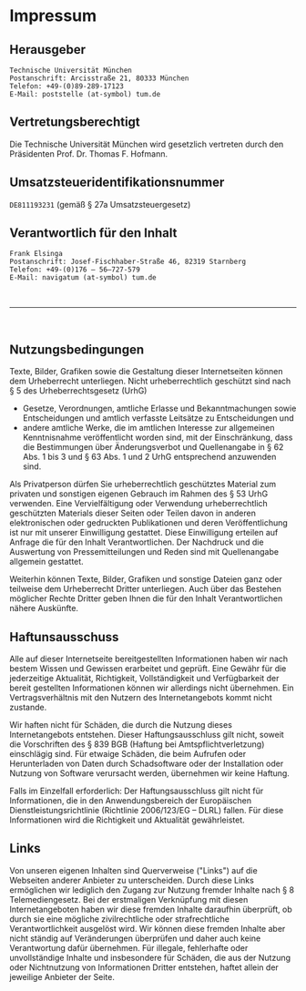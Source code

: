 # Impressum

## Herausgeber

```raw
Technische Universität München
Postanschrift: Arcisstraße 21, 80333 München
Telefon: +49-(0)89-289-17123
E-Mail: poststelle (at-symbol) tum.de
```

## Vertretungsberechtigt

Die Technische Universität München wird gesetzlich vertreten durch den Präsidenten Prof. Dr. Thomas F. Hofmann.

## Umsatzsteueridentifikationsnummer

`DE811193231` (gemäß § 27a Umsatzsteuergesetz)

## Verantwortlich für den Inhalt

```raw
Frank Elsinga
Postanschrift: Josef-Fischhaber-Straße 46, 82319 Starnberg
Telefon: +49-(0)176 – 56–727-579
E-Mail: navigatum (at-symbol) tum.de
```

<br>

---

<br>

## Nutzungsbedingungen

Texte, Bilder, Grafiken sowie die Gestaltung dieser Internetseiten können dem Urheberrecht unterliegen.
Nicht urheberrechtlich geschützt sind nach § 5 des Urheberrechtsgesetz (UrhG)

- Gesetze, Verordnungen, amtliche Erlasse und Bekanntmachungen sowie Entscheidungen und amtlich verfasste Leitsätze zu Entscheidungen und
- andere amtliche Werke, die im amtlichen Interesse zur allgemeinen Kenntnisnahme veröffentlicht worden sind, mit der Einschränkung, dass die Bestimmungen über Änderungsverbot und Quellenangabe in § 62 Abs. 1 bis 3 und § 63 Abs. 1 und 2 UrhG entsprechend anzuwenden sind.

Als Privatperson dürfen Sie urheberrechtlich geschütztes Material zum privaten und sonstigen eigenen Gebrauch im Rahmen des § 53 UrhG verwenden.
Eine Vervielfältigung oder Verwendung urheberrechtlich geschützten Materials dieser Seiten oder Teilen davon in anderen elektronischen oder gedruckten Publikationen und deren Veröffentlichung ist nur mit unserer Einwilligung gestattet.
Diese Einwilligung erteilen auf Anfrage die für den Inhalt Verantwortlichen.
Der Nachdruck und die Auswertung von Pressemitteilungen und Reden sind mit Quellenangabe allgemein gestattet.

Weiterhin können Texte, Bilder, Grafiken und sonstige Dateien ganz oder teilweise dem Urheberrecht Dritter unterliegen.
Auch über das Bestehen möglicher Rechte Dritter geben Ihnen die für den Inhalt Verantwortlichen nähere Auskünfte.

## Haftunsausschuss

Alle auf dieser Internetseite bereitgestellten Informationen haben wir nach bestem Wissen und Gewissen erarbeitet und geprüft.
Eine Gewähr für die jederzeitige Aktualität, Richtigkeit, Vollständigkeit und Verfügbarkeit der bereit gestellten Informationen können wir allerdings nicht übernehmen.
Ein Vertragsverhältnis mit den Nutzern des Internetangebots kommt nicht zustande.

Wir haften nicht für Schäden, die durch die Nutzung dieses Internetangebots entstehen.
Dieser Haftungsausschluss gilt nicht, soweit die Vorschriften des § 839 BGB (Haftung bei Amtspflichtverletzung) einschlägig sind.
Für etwaige Schäden, die beim Aufrufen oder Herunterladen von Daten durch Schadsoftware oder der Installation oder Nutzung von Software verursacht werden, übernehmen wir keine Haftung.

Falls im Einzelfall erforderlich: Der Haftungsausschluss gilt nicht für Informationen, die in den Anwendungsbereich der Europäischen Dienstleistungsrichtlinie (Richtlinie 2006/123/EG – DLRL) fallen.
Für diese Informationen wird die Richtigkeit und Aktualität gewährleistet.

## Links

Von unseren eigenen Inhalten sind Querverweise ("Links") auf die Webseiten anderer Anbieter zu unterscheiden.
Durch diese Links ermöglichen wir lediglich den Zugang zur Nutzung fremder Inhalte nach § 8 Telemediengesetz.
Bei der erstmaligen Verknüpfung mit diesen Internetangeboten haben wir diese fremden Inhalte daraufhin überprüft, ob durch sie eine mögliche zivilrechtliche oder strafrechtliche Verantwortlichkeit ausgelöst wird.
Wir können diese fremden Inhalte aber nicht ständig auf Veränderungen überprüfen und daher auch keine Verantwortung dafür übernehmen.
Für illegale, fehlerhafte oder unvollständige Inhalte und insbesondere für Schäden, die aus der Nutzung oder Nichtnutzung von Informationen Dritter entstehen, haftet allein der jeweilige Anbieter der Seite.
